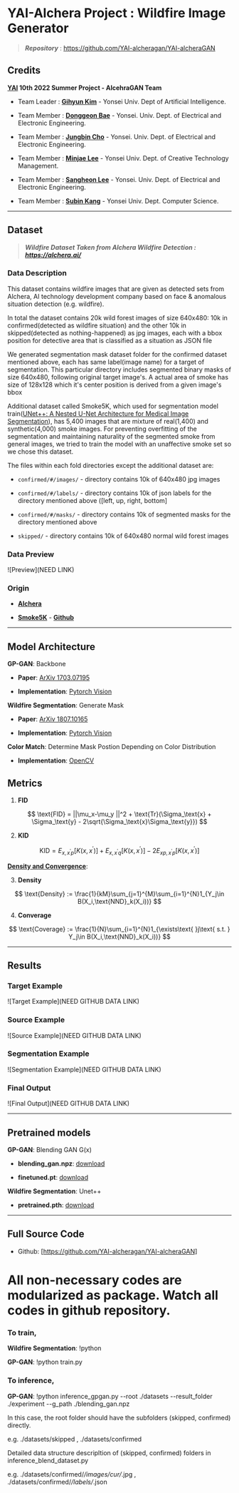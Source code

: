 # YAI-Alchera Project : Wildfire Image Generator

> ***Repository*** : https://github.com/YAI-alcheragan/YAI-alcheraGAN

## Credits

**[YAI](https://www.instagram.com/yonsei.ai) 10th 2022 Summer Project - AlcehraGAN Team**

* Team Leader : **[Gihyun Kim](https://github.com/gihyunkim)** - Yonsei Univ. Dept of Artificial Intelligence.

* Team Member : **[Donggeon Bae](https://github.com/AttiBae)** - Yonsei. Univ. Dept. of Electrical and Electronic Engineering.

* Team Member : **[Jungbin Cho](https://github.com/whwjdqls)** - Yonsei. Univ. Dept. of Electrical and Electronic Engineering.

* Team Member : **[Minjae Lee](https://github.com/98minjae)** - Yonsei Univ. Dept. of Creative Technology Management.

* Team Member : **[Sangheon Lee](https://github.com/lsh-159)** - Yonsei. Univ. Dept. of Electrical and Electronic Engineering.

* Team Member : **[Subin Kang](https://github.com/suuuuuuuubin)** - Yonsei Univ. Dept. Computer Science.

---

## Dataset

> ***Wildfire Dataset Taken from Alchera Wildfire Detection : https://alchera.ai/***

### Data Description

This dataset contains wildfire images that are given as detected sets from Alchera, AI technology development company based on face & anomalous situation detection (e.g. wildfire).

In total the dataset contains 20k wild forest images of size 640x480: 10k in confirmed(detected as wildfire situation) and the other 10k in skipped(detected as nothing-happened) as jpg images, each with a bbox position for detective area that is classified as a situation as JSON file

We generated segmentation mask dataset folder for the confirmed dataset mentioned above, each has same label(image name) for a target of segmentation. This particular directory includes segmented binary masks of size 640x480, following original target image's. A actual area of smoke has size of 128x128 which it's center position is derived from a given image's bbox

Additional dataset called Smoke5K, which used for segmentation model train([UNet++: A Nested U-Net Architecture for Medical Image Segmentation](https://arxiv.org/abs/1807.10165)), has 5,400 images that are mixture of real(1,400) and synthetic(4,000) smoke images. For preventing overfitting of the segmentation and maintaining naturality of the segmented smoke from general images, we tried to train the model with an unaffective smoke set so we chose this dataset.

The files within each fold directories except the additional dataset are:

* `confirmed/#/images/` - directory contains 10k of 640x480 jpg images

* `confirmed/#/labels/` - directory contains 10k of json labels for the directory mentioned above ([left, up, right, bottom]

* `confirmed/#/masks/` - directory contains 10k of segmented masks for the directory mentioned above

* `skipped/` - directory contains 10k of 640x480 normal wild forest images

### Data Preview

![Preview](NEED LINK)

### Origin

* [**Alchera**](https://alchera.ai/)

* [**Smoke5K**](https://ojs.aaai.org/index.php/AAAI/article/view/20207) - [**Github**](https://github.com/redlessme/Transmission-BVM)

---

## Model Architecture

**GP-GAN**: Backbone

* **Paper**: [ArXiv 1703.07195](https://arxiv.org/abs/1703.07195)

* **Implementation**: [Pytorch Vision](https://github.com/wuhuikai/GP-GAN)

**Wildfire Segmentation**: Generate Mask

* **Paper**: [ArXiv 1807.10165](https://arxiv.org/abs/1807.10165)

* **Implementation**: [Pytorch Vision](https://github.com/4uiiurz1/pytorch-nested-unet)

**Color Match**: Determine Mask Postion Depending on Color Distribution

* **Implementation**: [OpenCV](https://github.com/kb22/Color-Identification-using-Machine-Learning)

## Metrics

  1. **FID**

  $$
  \text{FID} = ||\mu_x-\mu_y ||^2 + \text{Tr}(\Sigma_\text{x} + \Sigma_\text{y} - 2\sqrt{\Sigma_\text{x}\Sigma_\text{y}})
  $$

  2. **KID**
  
  $$
  \text{KID} = E_{x, x^{\prime}p}[K(x,x^{\prime})]+E_{x,x^{\prime}q}[K(x,x^{\prime})]-2E_{xp,x^{\prime}p}[K(x,x^{\prime})]
  $$
  
  
  [**Density and Convergence**](https://github.com/clovaai/generative-evaluation-prdc):
  
  3. **Density**
  
  $$
  \text{Density} := \frac{1}{kM}\sum_{j=1}^{M}\sum_{i=1}^{N}1_{Y_j\in B(X_i,\text{NND}_k(X_i))}
  $$
  
  4. **Converage**
  
  $$
  \text{Coverage} := \frac{1}{N}\sum_{i=1}^{N}1_{\exists\text{ }j\text{ s.t. } Y_j\in B(X_i,\text{NND}_k(X_i))}
  $$

---

## Results

### Target Example

![Target Example](NEED GITHUB DATA LINK)

### Source Example

![Source Example](NEED GITHUB DATA LINK)

### Segmentation Example

![Segmentation Example](NEED GITHUB DATA LINK)

### Final Output

![Final Output](NEED GITHUB DATA LINK)

---

## Pretrained models



**GP-GAN**: Blending GAN G(x)

* **blending_gan.npz**: [download](https://drive.google.com/uc?export=download&id=11L-n9cERvQJXkOLYGaOS-jyAt6gH6mHq)

* **finetuned.pt**: [download](https://drive.google.com/uc?export=download&id=10dDiysI4JKo7U47Gvor1m2d1-iRXbUwp)

**Wildfire Segmentation**: Unet++

* **pretrained.pth**: [download](https://drive.google.com/uc?export=download&id=1kiPLkQmu51w2zc_LC3qWigTuONK1SkZf)


---

## Full Source Code

* Github: [https://github.com/YAI-alcheragan/YAI-alcheraGAN]

All non-necessary codes are modularized as package. Watch all codes in github repository.
=======

### To train, 



**Wildfire Segmentation**:  !python 

**GP-GAN**:  !python train.py



### To inference, 


**GP-GAN**:  !python inference_gpgan.py --root ./datasets --result_folder ./experiment --g_path ./blending_gan.npz 


In this case,  the root folder should have the subfolders (skipped, confirmed) directly. 

e.g.  ./datasets/skipped ,  ./datasets/confirmed

Detailed data structure descripltion of (skipped, confirmed) folders in inference_blend_dataset.py 

e.g.  ./datasets/confirmed/*/images/cur/*.jpg ,    ./datasets/confirmed/*/labels/*.json 

